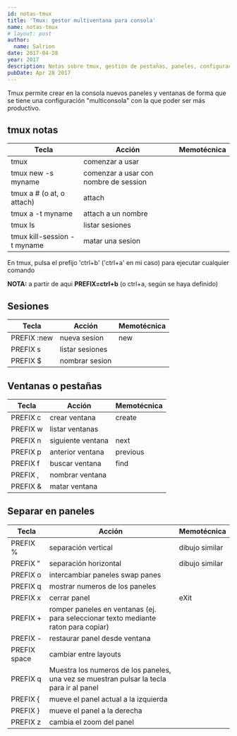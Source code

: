 ```yaml
---
id: notas-tmux
title: 'Tmux: gestor multiventana para consola'
name: notas-tmux
# layout: post
author:
  name: Salrion
date: 2017-04-28
year: 2017
description: Notas sobre tmux, gestión de pestañas, paneles, configuración, atajos de teclados y otras características. Herramienta de productividad para la consola.
pubDate: Apr 28 2017
---
```


Tmux permite crear en la consola nuevos paneles y ventanas de forma que se tiene una configuración "multiconsola" con la que poder ser más productivo.

## tmux notas

| **Tecla**                   | **Acción**                            | **Memotécnica** |
| --------------------------- | ------------------------------------- | --------------- |
| tmux                        | comenzar a usar                       |                 |
| tmux new -s myname          | comenzar a usar con nombre de session |                 |
| tmux a # (o at, o attach)   | attach                                |                 |
| tmux a -t myname            | attach a un nombre                    |                 |
| tmux ls                     | listar sesiones                       |                 |
| tmux kill-session -t myname | matar una sesion                      |                 |

En tmux, pulsa el prefijo 'ctrl+b' ('ctrl+a' en mi caso) para ejecutar cualquier comando

**NOTA:** a partir de aqui **PREFIX=ctrl+b** (o ctrl+a, según se haya definido)

## Sesiones

| **Tecla**   | **Acción**      | **Memotécnica** |
| ----------- | --------------- | --------------- |
| PREFIX :new | nueva sesion    | new             |
| PREFIX s    | listar sesiones |                 |
| PREFIX \$   | nombrar sesion  |                 |

## Ventanas o pestañas

| **Tecla** | **Acción**        | **Memotécnica** |
| --------- | ----------------- | --------------- |
| PREFIX c  | crear ventana     | create          |
| PREFIX w  | listar ventanas   |                 |
| PREFIX n  | siguiente ventana | next            |
| PREFIX p  | anterior ventana  | previous        |
| PREFIX f  | buscar ventana    | find            |
| PREFIX ,  | nombrar ventana   |                 |
| PREFIX &  | matar ventana     |                 |

## Separar en paneles

| **Tecla**    | **Acción**                                                                               | **Memotécnica** |
| ------------ | ---------------------------------------------------------------------------------------- | --------------- |
| PREFIX %     | separación vertical                                                                      | dibujo similar  |
| PREFIX \"    | separación horizontal                                                                    | dibujo similar  |
| PREFIX o     | intercambiar paneles swap panes                                                          |                 |
| PREFIX q     | mostrar numeros de los paneles                                                           |                 |
| PREFIX x     | cerrar panel                                                                             | eXit            |
| PREFIX \+    | romper paneles en ventanas (ej. para seleccionar texto mediante raton para copiar)       |                 |
| PREFIX \-    | restaurar panel desde ventana                                                            |                 |
| PREFIX space | cambiar entre layouts                                                                    |                 |
| PREFIX q     | Muestra los numeros de los paneles, una vez se muestran pulsar la tecla para ir al panel |                 |
| PREFIX {     | mueve el panel actual a la izquierda                                                     |                 |
| PREFIX }     | mueve el panel a la derecha                                                              |                 |
| PREFIX z     | cambia el zoom del panel                                                                 |                 |

